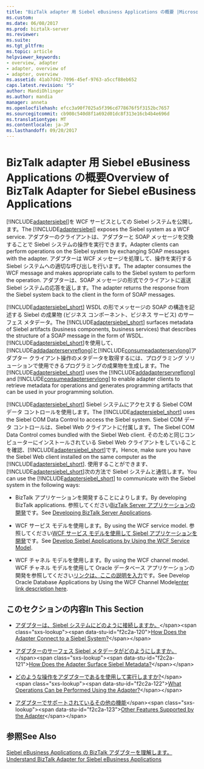 ```yaml
---
title: "BizTalk adapter 用 Siebel eBusiness Applications の概要 |Microsoft ドキュメント"
ms.custom: 
ms.date: 06/08/2017
ms.prod: biztalk-server
ms.reviewer: 
ms.suite: 
ms.tgt_pltfrm: 
ms.topic: article
helpviewer_keywords:
- overview, adapter
- adapter, overview of
- adapter, overview
ms.assetid: 41ab7d42-7096-45ef-9763-a5ccf88eb652
caps.latest.revision: "5"
author: MandiOhlinger
ms.author: mandia
manager: anneta
ms.openlocfilehash: efcc3a90f7025a5f396cd778676f5f3152bc7657
ms.sourcegitcommit: cb908c540d8f1a692d01dc8f313e16cb4b4e696d
ms.translationtype: MT
ms.contentlocale: ja-JP
ms.lasthandoff: 09/20/2017
---
```

# <a name="overview-of-biztalk-adapter-for-siebel-ebusiness-applications"></a><span data-ttu-id="f2c2a-102">BizTalk adapter 用 Siebel eBusiness Applications の概要</span><span class="sxs-lookup"><span data-stu-id="f2c2a-102">Overview of BizTalk Adapter for Siebel eBusiness Applications</span></span>
<span data-ttu-id="f2c2a-103">[!INCLUDE[adaptersiebel](../../includes/adaptersiebel-md.md)]を WCF サービスとしての Siebel システムを公開します。</span><span class="sxs-lookup"><span data-stu-id="f2c2a-103">The [!INCLUDE[adaptersiebel](../../includes/adaptersiebel-md.md)] exposes the Siebel system as a WCF service.</span></span> <span data-ttu-id="f2c2a-104">アダプターのクライアントは、アダプターと SOAP メッセージを交換することで Siebel システムの操作を実行できます。</span><span class="sxs-lookup"><span data-stu-id="f2c2a-104">Adapter clients can perform operations on the Siebel system by exchanging SOAP messages with the adapter.</span></span> <span data-ttu-id="f2c2a-105">アダプターは WCF メッセージを処理して、操作を実行する Siebel システムへの適切な呼び出しを行います。</span><span class="sxs-lookup"><span data-stu-id="f2c2a-105">The adapter consumes the WCF message and makes appropriate calls to the Siebel system to perform the operation.</span></span> <span data-ttu-id="f2c2a-106">アダプターは、SOAP メッセージの形式でクライアントに返送 Siebel システムの応答を返します。</span><span class="sxs-lookup"><span data-stu-id="f2c2a-106">The adapter returns the response from the Siebel system back to the client in the form of SOAP messages.</span></span>  
  
 <span data-ttu-id="f2c2a-107">[!INCLUDE[adaptersiebel_short](../../includes/adaptersiebel-short-md.md)] WSDL の形でメッセージの SOAP の構造を記述する Siebel の成果物 (ビジネス コンポーネント、ビジネス サービス) のサーフェス メタデータ。</span><span class="sxs-lookup"><span data-stu-id="f2c2a-107">The [!INCLUDE[adaptersiebel_short](../../includes/adaptersiebel-short-md.md)] surfaces metadata of Siebel artifacts (business components, business services) that describes the structure of a SOAP message in the form of WSDL.</span></span> <span data-ttu-id="f2c2a-108">[!INCLUDE[adaptersiebel_short](../../includes/adaptersiebel-short-md.md)]を使用して、[!INCLUDE[addadapterservreflong](../../includes/addadapterservreflong-md.md)]と[!INCLUDE[consumeadapterservlong](../../includes/consumeadapterservlong-md.md)]アダプター クライアント操作のメタデータを取得するには、プログラミング ソリューションで使用できるプログラミングの成果物を生成します。</span><span class="sxs-lookup"><span data-stu-id="f2c2a-108">The [!INCLUDE[adaptersiebel_short](../../includes/adaptersiebel-short-md.md)] uses the [!INCLUDE[addadapterservreflong](../../includes/addadapterservreflong-md.md)] and [!INCLUDE[consumeadapterservlong](../../includes/consumeadapterservlong-md.md)] to enable adapter clients to retrieve metadata for operations and generates programming artifacts that can be used in your programming solution.</span></span>  
  
 <span data-ttu-id="f2c2a-109">[!INCLUDE[adaptersiebel_short](../../includes/adaptersiebel-short-md.md)] Siebel システムにアクセスする Siebel COM データ コントロールを使用します。</span><span class="sxs-lookup"><span data-stu-id="f2c2a-109">The [!INCLUDE[adaptersiebel_short](../../includes/adaptersiebel-short-md.md)] uses the Siebel COM Data Control to access the Siebel system.</span></span> <span data-ttu-id="f2c2a-110">Siebel COM データ コントロールは、Siebel Web クライアントに付属します。</span><span class="sxs-lookup"><span data-stu-id="f2c2a-110">The Siebel COM Data Control comes bundled with the Siebel Web client.</span></span> <span data-ttu-id="f2c2a-111">そのためと同じコンピューターにインストールされている Siebel Web クライアントをしていることを確認、[!INCLUDE[adaptersiebel_short](../../includes/adaptersiebel-short-md.md)]です。</span><span class="sxs-lookup"><span data-stu-id="f2c2a-111">Hence, make sure you have the Siebel Web client installed on the same computer as the [!INCLUDE[adaptersiebel_short](../../includes/adaptersiebel-short-md.md)].</span></span> <span data-ttu-id="f2c2a-112">使用することができます、[!INCLUDE[adaptersiebel_short](../../includes/adaptersiebel-short-md.md)]次の方法で Siebel システムと通信します。</span><span class="sxs-lookup"><span data-stu-id="f2c2a-112">You can use the [!INCLUDE[adaptersiebel_short](../../includes/adaptersiebel-short-md.md)] to communicate with the Siebel system in the following ways:</span></span>  
  
-   <span data-ttu-id="f2c2a-113">BizTalk アプリケーションを開発することによりします。</span><span class="sxs-lookup"><span data-stu-id="f2c2a-113">By developing BizTalk applications.</span></span> <span data-ttu-id="f2c2a-114">参照してください[BizTalk Server アプリケーションの開発](../../core/developing-biztalk-server-applications.md)です。</span><span class="sxs-lookup"><span data-stu-id="f2c2a-114">See [Developing BizTalk Server Applications](../../core/developing-biztalk-server-applications.md).</span></span>
  
-   <span data-ttu-id="f2c2a-115">WCF サービス モデルを使用します。</span><span class="sxs-lookup"><span data-stu-id="f2c2a-115">By using the WCF service model.</span></span> <span data-ttu-id="f2c2a-116">参照してください[WCF サービス モデルを使用して Siebel アプリケーションを開発](../../adapters-and-accelerators/adapter-siebel/develop-siebel-applications-using-the-wcf-service-model.md)です。</span><span class="sxs-lookup"><span data-stu-id="f2c2a-116">See [Develop Siebel Applications by Using the WCF Service Model](../../adapters-and-accelerators/adapter-siebel/develop-siebel-applications-using-the-wcf-service-model.md).</span></span>  
  
-   <span data-ttu-id="f2c2a-117">WCF チャネル モデルを使用します。</span><span class="sxs-lookup"><span data-stu-id="f2c2a-117">By using the WCF channel model.</span></span> <span data-ttu-id="f2c2a-118">WCF チャネル モデルを使用して Oracle データベース アプリケーションの開発を参照してください[リンクは、ここの説明を入力](../../adapters-and-accelerators/adapter-oracle-database/develop-oracle-database-applications-using-the-wcf-channel-model.md)です。</span><span class="sxs-lookup"><span data-stu-id="f2c2a-118">See Develop Oracle Database Applications by Using the WCF Channel Model[enter link description here](../../adapters-and-accelerators/adapter-oracle-database/develop-oracle-database-applications-using-the-wcf-channel-model.md).</span></span>  
  
## <a name="in-this-section"></a><span data-ttu-id="f2c2a-119">このセクションの内容</span><span class="sxs-lookup"><span data-stu-id="f2c2a-119">In This Section</span></span>  
  
-   <span data-ttu-id="f2c2a-120">[アダプターは、Siebel システムにどのように接続しますか。](https://msdn.microsoft.com/library/cc185212(v=bts.10).aspx)</span><span class="sxs-lookup"><span data-stu-id="f2c2a-120">[How Does the Adapter Connect to a Siebel System?](https://msdn.microsoft.com/library/cc185212(v=bts.10).aspx)</span></span>  
  
-   <span data-ttu-id="f2c2a-121">[アダプターのサーフェス Siebel メタデータがどのようにしますか。](https://msdn.microsoft.com/library/cc185267(v=bts.10).aspx)</span><span class="sxs-lookup"><span data-stu-id="f2c2a-121">[How Does the Adapter Surface Siebel Metadata?](https://msdn.microsoft.com/library/cc185267(v=bts.10).aspx)</span></span>  
  
-   <span data-ttu-id="f2c2a-122">[どのような操作をアダプターであるを使用して実行しますか?](https://msdn.microsoft.com/library/cc185219(v=bts.10).aspx)</span><span class="sxs-lookup"><span data-stu-id="f2c2a-122">[What Operations Can be Performed Using the Adapter?](https://msdn.microsoft.com/library/cc185219(v=bts.10).aspx)</span></span>  
  
-   <span data-ttu-id="f2c2a-123">[アダプターでサポートされているその他の機能](https://msdn.microsoft.com/library/cc185252(v=bts.10).aspx)</span><span class="sxs-lookup"><span data-stu-id="f2c2a-123">[Other Features Supported by the Adapter](https://msdn.microsoft.com/library/cc185252(v=bts.10).aspx)</span></span> 
  
## <a name="see-also"></a><span data-ttu-id="f2c2a-124">参照</span><span class="sxs-lookup"><span data-stu-id="f2c2a-124">See Also</span></span>  
 [<span data-ttu-id="f2c2a-125">Siebel eBusiness Applications の BizTalk アダプターを理解します。</span><span class="sxs-lookup"><span data-stu-id="f2c2a-125">Understand BizTalk Adapter for Siebel eBusiness Applications</span></span>](../../adapters-and-accelerators/adapter-siebel/understand-biztalk-adapter-for-siebel-ebusiness-applications.md)